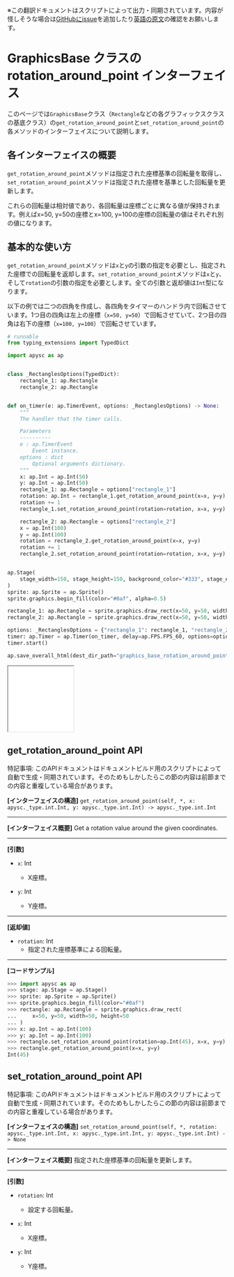 <span class="inconspicuous-txt">※この翻訳ドキュメントはスクリプトによって出力・同期されています。内容が怪しそうな場合は<a href="https://github.com/simon-ritchie/apysc/issues" target="_blank">GitHubにissue</a>を追加したり[英語の原文](https://simon-ritchie.github.io/apysc/en/graphics_base_rotation_around_point.html)の確認をお願いします。</span>

# GraphicsBase クラスの rotation_around_point インターフェイス

このページでは`GraphicsBase`クラス（`Rectangle`などの各グラフィックスクラスの基底クラス）の`get_rotation_around_point`と`set_rotation_around_point`の各メソッドのインターフェイスについて説明します。

## 各インターフェイスの概要

`get_rotation_around_point`メソッドは指定された座標基準の回転量を取得し、`set_rotation_around_point`メソッドは指定された座標を基準とした回転量を更新します。

これらの回転量は相対値であり、各回転量は座標ごとに異なる値が保持されます。例えばx=50, y=50の座標とx=100, y=100の座標の回転量の値はそれぞれ別の値になります。

## 基本的な使い方

`get_rotation_around_point`メソッドは`x`と`y`の引数の指定を必要とし、指定された座標での回転量を返却します。`set_rotation_around_point`メソッドは`x`と`y`、そして`rotation`の引数の指定を必要とします。全ての引数と返却値は`Int`型になります。

以下の例では二つの四角を作成し、各四角をタイマーのハンドラ内で回転させています。1つ目の四角は左上の座標（`x=50, y=50`）で回転させていて、2つ目の四角は右下の座標（`x=100, y=100`）で回転させています。

```py
# runnable
from typing_extensions import TypedDict

import apysc as ap


class _RectanglesOptions(TypedDict):
    rectangle_1: ap.Rectangle
    rectangle_2: ap.Rectangle


def on_timer(e: ap.TimerEvent, options: _RectanglesOptions) -> None:
    """
    The handler that the timer calls.

    Parameters
    ----------
    e : ap.TimerEvent
        Event instance.
    options : dict
        Optional arguments dictionary.
    """
    x: ap.Int = ap.Int(50)
    y: ap.Int = ap.Int(50)
    rectangle_1: ap.Rectangle = options["rectangle_1"]
    rotation: ap.Int = rectangle_1.get_rotation_around_point(x=x, y=y)
    rotation += 1
    rectangle_1.set_rotation_around_point(rotation=rotation, x=x, y=y)

    rectangle_2: ap.Rectangle = options["rectangle_2"]
    x = ap.Int(100)
    y = ap.Int(100)
    rotation = rectangle_2.get_rotation_around_point(x=x, y=y)
    rotation += 1
    rectangle_2.set_rotation_around_point(rotation=rotation, x=x, y=y)


ap.Stage(
    stage_width=150, stage_height=150, background_color="#333", stage_elem_id="stage"
)
sprite: ap.Sprite = ap.Sprite()
sprite.graphics.begin_fill(color="#0af", alpha=0.5)

rectangle_1: ap.Rectangle = sprite.graphics.draw_rect(x=50, y=50, width=50, height=50)
rectangle_2: ap.Rectangle = sprite.graphics.draw_rect(x=50, y=50, width=50, height=50)

options: _RectanglesOptions = {"rectangle_1": rectangle_1, "rectangle_2": rectangle_2}
timer: ap.Timer = ap.Timer(on_timer, delay=ap.FPS.FPS_60, options=options)
timer.start()

ap.save_overall_html(dest_dir_path="graphics_base_rotation_around_point_basic_usage/")
```

<iframe src="static/graphics_base_rotation_around_point_basic_usage/index.html" width="150" height="150"></iframe>

## get_rotation_around_point API

<span class="inconspicuous-txt">特記事項: このAPIドキュメントはドキュメントビルド用のスクリプトによって自動で生成・同期されています。そのためもしかしたらこの節の内容は前節までの内容と重複している場合があります。</span>

**[インターフェイスの構造]** `get_rotation_around_point(self, *, x: apysc._type.int.Int, y: apysc._type.int.Int) -> apysc._type.int.Int`<hr>

**[インターフェイス概要]** Get a rotation value around the given coordinates.<hr>

**[引数]**

- `x`: Int
  - X座標。

- `y`: Int
  - Y座標。

<hr>

**[返却値]**

- `rotation`: Int
  - 指定された座標基準による回転量。

<hr>

**[コードサンプル]**

```py
>>> import apysc as ap
>>> stage: ap.Stage = ap.Stage()
>>> sprite: ap.Sprite = ap.Sprite()
>>> sprite.graphics.begin_fill(color="#0af")
>>> rectangle: ap.Rectangle = sprite.graphics.draw_rect(
...     x=50, y=50, width=50, height=50
... )
>>> x: ap.Int = ap.Int(100)
>>> y: ap.Int = ap.Int(100)
>>> rectangle.set_rotation_around_point(rotation=ap.Int(45), x=x, y=y)
>>> rectangle.get_rotation_around_point(x=x, y=y)
Int(45)
```

## set_rotation_around_point API

<span class="inconspicuous-txt">特記事項: このAPIドキュメントはドキュメントビルド用のスクリプトによって自動で生成・同期されています。そのためもしかしたらこの節の内容は前節までの内容と重複している場合があります。</span>

**[インターフェイスの構造]** `set_rotation_around_point(self, *, rotation: apysc._type.int.Int, x: apysc._type.int.Int, y: apysc._type.int.Int) -> None`<hr>

**[インターフェイス概要]** 指定された座標基準の回転量を更新します。<hr>

**[引数]**

- `rotation`: Int
  - 設定する回転量。

- `x`: Int
  - X座標。

- `y`: Int
  - Y座標。